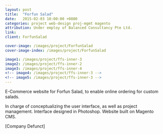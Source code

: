 ```yaml
---
layout: post
title:  "Forfun Salad"
date:   2015-02-03 10:00:00 +0800
categories: project web-design proj-mgmt magento
attribution: Under employ of Balanced Consultancy Pte Ltd.
link: 
client: ForfunSalad

cover-image: /images/project/ForfunSalad
cover-image-index: /images/project/ForfunSalad

image1: /images/project/ffs-inner-3
image2: /images/project/ffs-inner-2
image3: /images/project/ffs-inner-4
<!-- image4: /images/project/ffs-inner-3 -->
<!-- image5: /images/project/ffs-inner-3 -->
---
```


E-Commerce website for Forfun Salad, to enable online ordering for custom salads.

In charge of conceptualizing the user interface, as well as project management. Interface designed in Photoshop. Website built on Magento CMS.

[Company Defunct]